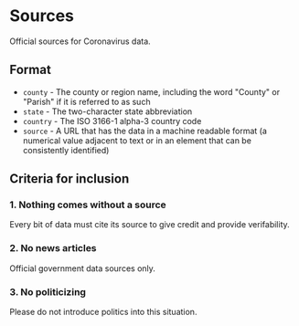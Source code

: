 # Sources

Official sources for Coronavirus data.

## Format

* `county` - The county or region name, including the word "County" or "Parish" if it is referred to as such
* `state` - The two-character state abbreviation
* `country` - The ISO 3166-1 alpha-3 country code
* `source` - A URL that has the data in a machine readable format (a numerical value adjacent to text or in an element that can be consistently identified)

## Criteria for inclusion

### 1. Nothing comes without a source

Every bit of data must cite its source to give credit and provide verifability.

### 2. No news articles

Official government data sources only.

### 3. No politicizing

Please do not introduce politics into this situation. 
